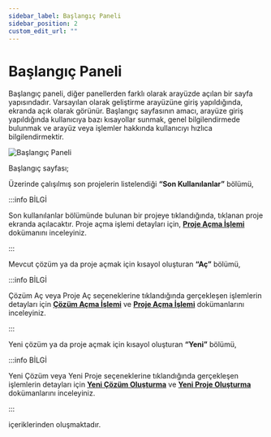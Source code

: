```yaml
---
sidebar_label: Başlangıç Paneli
sidebar_position: 2
custom_edit_url: ""
---
```


# Başlangıç Paneli

Başlangıç paneli, diğer panellerden farklı olarak arayüzde açılan bir sayfa yapısındadır. Varsayılan olarak geliştirme arayüzüne giriş yapıldığında, ekranda açık olarak görünür. Başlangıç sayfasının amacı, arayüze giriş yapıldığında kullanıcıya bazı kısayollar sunmak, genel bilgilendirmede bulunmak ve arayüz veya işlemler hakkında kullanıcıyı hızlıca bilgilendirmektir.

![Başlangıç Paneli](https://docsbimser.blob.core.windows.net/imagecontainer/auto-uploadc6b7d698-a069-4a25-bfc8-57aa484333bf)

Başlangıç sayfası;

Üzerinde çalışılmış son projelerin listelendiği **“Son Kullanılanlar”** bölümü,

:::info BİLGİ

Son kullanılanlar bölümünde bulunan bir projeye tıklandığında, tıklanan proje ekranda açılacaktır. Proje açma işlemi detayları için, **[Proje Açma İşlemi](ide-operations/open-project.md)** dokümanını inceleyiniz.

:::

Mevcut çözüm ya da proje açmak için kısayol oluşturan **“Aç”** bölümü,

:::info BİLGİ

Çözüm Aç veya Proje Aç seçeneklerine tıklandığında gerçekleşen işlemlerin detayları için **[Çözüm Açma İşlemi](ide-operations/open-solution.md)** ve **[Proje Açma İşlemi](ide-operations/open-project.md)** dokümanlarını inceleyiniz.

:::

Yeni çözüm ya da proje açmak için kısayol oluşturan **“Yeni”** bölümü,

:::info BİLGİ

Yeni Çözüm veya Yeni Proje seçeneklerine tıklandığında gerçekleşen işlemlerin detayları için **[Yeni Çözüm Oluşturma](ide-operations/create-new-solution.md)** ve **[Yeni Proje Oluşturma](ide-operations/create-new-project.md)** dokümanlarını inceleyiniz.

:::

içeriklerinden oluşmaktadır.